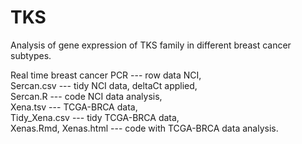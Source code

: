 # TKS
Analysis of gene expression of TKS family in different breast cancer subtypes.

Real time breast cancer PCR --- row data NCI,  
Sercan.csv --- tidy NCI data, deltaCt applied,   
Sercan.R --- code NCI data analysis,  
Xena.tsv --- TCGA-BRCA data,  
Tidy_Xena.csv --- tidy TCGA-BRCA data,  
Xenas.Rmd, Xenas.html --- code with TCGA-BRCA data analysis.
